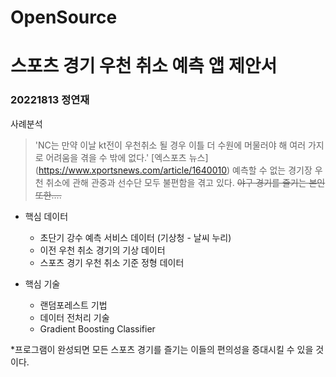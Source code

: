 # OpenSource
# 스포츠 경기 우천 취소 예측 앱 제안서
### 20221813 정연재

사례분석
> 'NC는 만약 이날 kt전이 우천취소 될 경우 이틀 더 수원에 머물러야 해 여러 가지로 어려움을 겪을 수 밖에 없다.' 
 [엑스포츠 뉴스] (https://www.xportsnews.com/article/1640010)
예측할 수 없는 경기장 우천 취소에 관해 관중과 선수단 모두 불편함을 겪고 있다. 
~~야구 경기를 즐기는 본인 또한....~~

* 핵심 데이터
  * 초단기 강수 예측 서비스 데이터 (기상청 - 날씨 누리)
  * 이전 우천 취소 경기의 기상 데이터
  * 스포츠 경기 우천 취소 기준 정형 데이터

* 핵심 기술
  * 랜덤포레스트 기법
  * 데이터 전처리 기술
  * Gradient Boosting Classifier

*프로그램이 완성되면 모든 스포츠 경기를 즐기는 이들의 편의성을 증대시킬 수 있을 것이다.
